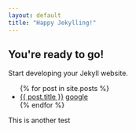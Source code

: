 ```yaml
---
layout: default
title: "Happy Jekylling!"
---
```


## You're ready to go!

Start developing your Jekyll website.



<ul>
  {% for post in site.posts %}
    <li>
      <a href="{{ post.url }}">{{ post.title }}</a>
      <a href="http://www.google.com"> google</a>
    </li>
  {% endfor %}
</ul>

<p> This is another test </p>